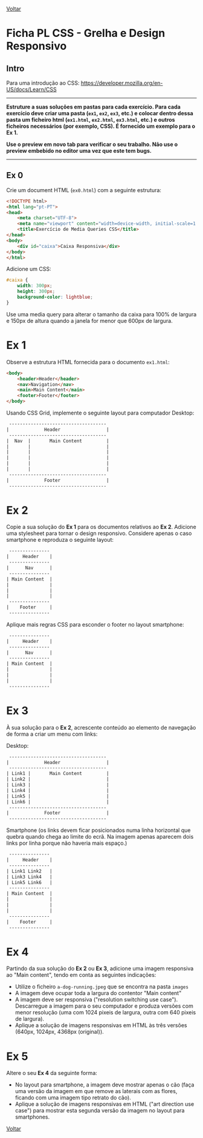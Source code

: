 [Voltar](../main.md)
# Ficha PL CSS - Grelha e Design Responsivo

## Intro
Para uma introdução ao CSS: https://developer.mozilla.org/en-US/docs/Learn/CSS

--- 

**Estruture a suas soluções em pastas para cada exercício. Para cada exercício deve criar uma pasta (`ex1`, `ex2`, `ex3`, etc.) e colocar dentro dessa pasta um ficheiro html (`ex1.html`, `ex2.html`, `ex3.html`, etc.) e outros ficheiros necessários (por exemplo, CSS). É fornecido um exemplo para o Ex 1.**

__Use o preview em novo tab para verificar o seu trabalho. Não use o preview embebido no editor uma vez que este tem bugs.__

--- 

## Ex 0

Crie um document HTML (`ex0.html`) com a seguinte estrutura:
```html
<!DOCTYPE html>
<html lang="pt-PT">
<head>
    <meta charset="UTF-8">
    <meta name="viewport" content="width=device-width, initial-scale=1.0">
    <title>Exercício de Media Queries CSS</title>
</head>
<body>
    <div id="caixa">Caixa Responsiva</div>
</body>
</html>
```
Adicione um CSS:
```css
#caixa {
    width: 300px;
    height: 300px;
    background-color: lightblue;
}
```

Use uma media query para alterar o tamanho da caixa para 100% de largura e 150px de altura quando a janela for menor que 600px de largura.

# Ex 1

Observe a estrutura HTML fornecida para o documento `ex1.html`:
```html
<body>
    <header>Header</header>
    <nav>Navigation</nav>
    <main>Main Content</main>
    <footer>Footer</footer>
</body>
```

Usando CSS Grid, implemente o seguinte layout para computador Desktop:
```txt
 ------------------------------------
|             Header                 |
 ------------------------------------
|  Nav  |       Main Content         |
|       |                            |
|       |                            |
|       |                            |
|       |                            |
|       |                            |
 ------------------------------------
|             Footer                 |
 ------------------------------------
``` 


# Ex 2
Copie a sua solução do __Ex 1__ para os documentos relativos ao __Ex 2__. Adicione uma stylesheet para tornar o design responsivo. Considere apenas o caso smartphone e reproduza o seguinte layout:

```txt
 ---------------
|     Header    |
 ---------------
|      Nav      |
 ---------------
| Main Content  |
|               |
|               |
|               |
 ---------------
|    Footer     |
 ---------------
```

Aplique mais regras CSS para esconder o footer no layout smartphone:
```txt
 ---------------
|     Header    |
 ---------------
|      Nav      |
 ---------------
| Main Content  |
|               |
|               |
|               |
 ---------------
```

# Ex 3
À sua solução para o __Ex 2__, acrescente conteúdo ao elemento de navegação de forma a criar um menu com links:

Desktop:
```txt
 ------------------------------------
|             Header                 |
 ------------------------------------
| Link1 |       Main Content         |
| Link2 |                            |
| Link3 |                            |
| Link4 |                            |
| Link5 |                            |
| Link6 |                            |
 ------------------------------------
|             Footer                 |
 ------------------------------------
```

Smartphone (os links devem ficar posicionados numa linha horizontal que quebra quando chega ao limite do ecrã. Na imagem apenas aparecem dois links por linha porque não haveria mais espaço.)
```txt
 ---------------
|     Header    |
 ---------------
| Link1 Link2   |
| Link3 Link4   |
| Link5 Link6   |
 ---------------
| Main Content  |
|               |
|               |
|               |
 ---------------
|    Footer     |
 ---------------
```

# Ex 4

Partindo da sua solução do __Ex 2__ ou __Ex 3__, adicione uma imagem responsiva ao "Main content", tendo em conta as seguintes indicações:

- Utilize o ficheiro `a-dog-running.jpeg` que se encontra na pasta `images`
- A imagem deve ocupar toda a largura do contentor "Main content"
- A imagem deve ser responsiva ("resolution switching use case"). Descarregue a imagem para o seu computador e produza versões com menor resolução (uma com 1024 pixeis de largura, outra com 640 pixeis de largura).
- Aplique a solução de imagens responsivas em HTML às três versões (640px, 1024px, 4368px (original)).

# Ex 5

Altere o seu __Ex 4__ da seguinte forma: 

- No layout para smartphone, a imagem deve mostrar apenas o cão (faça uma versão da imagem em que remove as laterais com as flores, ficando com uma imagem tipo retrato do cão).
- Aplique a solução de imagens responsivas em HTML ("art direction use case") para mostrar esta segunda versão da imagem no layout para smartphones.

[Voltar](../main.md)